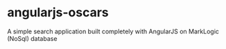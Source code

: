 # angularjs-oscars

A simple search application built completely with AngularJS on MarkLogic (NoSql) database


